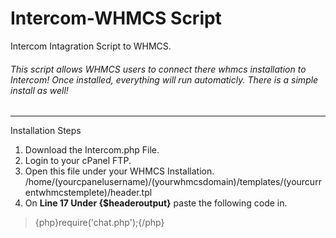 # Intercom-WHMCS Script
Intercom Intagration Script to WHMCS.
###### This script allows WHMCS users to connect there whmcs installation to Intercom! Once installed, everything will run automaticly. There is a simple install as well!
---
Installation Steps

1) Download the Intercom.php File.
2) Login to your cPanel FTP.
3) Open this file under your WHMCS Installation. /home/(yourcpanelusername)/(yourwhmcsdomain)/templates/(yourcurrentwhmcstemplete)/header.tpl
4) On **Line 17 Under {$headeroutput}** paste the following code in.

>{php}require('chat.php');{/php}
  ><script>
  >{literal}
  >(function(){var w=window;var ic=w.Intercom;if(typeof ic==="function"){ic('reattach_activator');ic('update',intercomSettings);}else{var d=document;var i=function(){i.c(arguments)};i.q=[];i.c=function(args){i.q.push(args)};w.Intercom=i;function l(){var s=d.createElement('script');s.type='text/javascript';s.async=true;s.src='https://widget.intercom.io/widget/mt7vhvz6';var x=d.getElementsByTagName('script')[0];x.parentNode.insertBefore(s,x);}if(w.attachEvent){w.attachEvent('onload',l);}else{w.addEventListener('load',l,false);}}})()
>{/literal}
  ></script>
  


